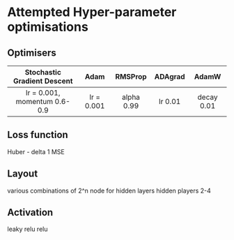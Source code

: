 # Attempted Hyper-parameter optimisations

## Optimisers

| Stochastic Gradient Descent | Adam | RMSProp | ADAgrad | AdamW |
|:-:|:-:|:-:|:-:|:-:|
| lr = 0.001, momentum 0.6-0.9 |lr = 0.001| alpha 0.99| lr 0.01| decay 0.01|

## Loss function

Huber - delta 1
MSE

## Layout

various combinations of 2^n node for hidden layers
hidden players 2-4

## Activation

leaky relu
relu